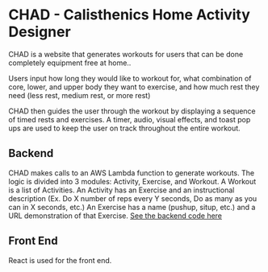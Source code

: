 # CHAD - Calisthenics Home Activity Designer

CHAD is a website that generates workouts for users that can be done completely equipment free at home..

Users input how long they would like to workout for, what combination of core, lower, and upper body they want to exercise, and how much rest they need (less rest, medium rest, or more rest)

CHAD then guides the user through the workout by displaying a sequence of timed rests and exercises. A timer, audio, visual effects, and toast pop ups are used to keep the user on track throughout the entire workout. 
## Backend

CHAD makes calls to an AWS Lambda function to generate workouts. The logic is divided into 3 modules: Activity, Exercise, and Workout. 
A Workout is a list of Activities. 
An Activity has an Exercise and an instructional description (Ex. Do X number of reps every Y seconds, Do as many as you can in X seconds, etc.)
An Exercise has a name (pushup, situp, etc.) and a URL demonstration of that Exercise.
[See the backend code here](amplify/backend/function/generateChadWorkout/src)

## Front End

React is used for the front end.
